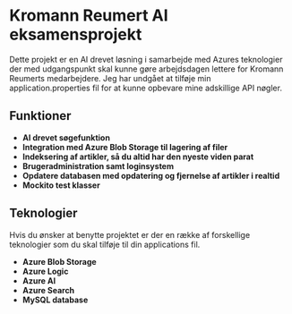 # Kromann Reumert AI eksamensprojekt

Dette projekt er en AI drevet løsning i samarbejde med Azures teknologier der med udgangspunkt skal kunne gøre arbejdsdagen lettere for Kromann Reumerts medarbejdere. Jeg har undgået at tilføje min application.properties fil for at kunne opbevare mine adskillige API nøgler.

## Funktioner 
- **AI drevet søgefunktion**
- **Integration med Azure Blob Storage til lagering af filer**
- **Indeksering af artikler, så du altid har den nyeste viden parat**
- **Brugeradministration samt loginsystem**
- **Opdatere databasen med opdatering og fjernelse af artikler i realtid**
- **Mockito test klasser**

## Teknologier
Hvis du ønsker at benytte projektet er der en række af forskellige teknologier som du skal tilføje til din applications fil.
- **Azure Blob Storage**
- **Azure Logic**
- **Azure AI**
- **Azure Search**
- **MySQL database**

